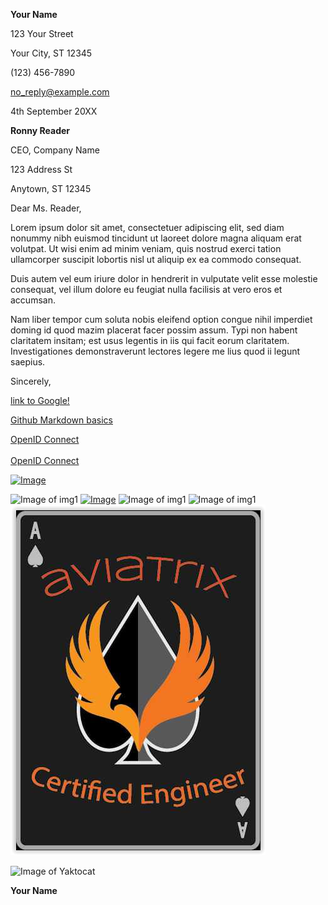 **Your Name**

123 Your Street

Your City, ST 12345

\(123\) 456-7890

no_reply@example.com

4th September 20XX

**Ronny Reader**

CEO, Company Name

123 Address St

Anytown, ST 12345

Dear Ms. Reader,

Lorem ipsum dolor sit amet, consectetuer adipiscing elit, sed diam
nonummy nibh euismod tincidunt ut laoreet dolore magna aliquam erat
volutpat. Ut wisi enim ad minim veniam, quis nostrud exerci tation
ullamcorper suscipit lobortis nisl ut aliquip ex ea commodo consequat.

Duis autem vel eum iriure dolor in hendrerit in vulputate velit esse
molestie consequat, vel illum dolore eu feugiat nulla facilisis at vero
eros et accumsan.

Nam liber tempor cum soluta nobis eleifend option congue nihil imperdiet
doming id quod mazim placerat facer possim assum. Typi non habent
claritatem insitam; est usus legentis in iis qui facit eorum claritatem.
Investigationes demonstraverunt lectores legere me lius quod ii legunt
saepius.

Sincerely,

[link to Google!](http://google.com)

[Github Markdown basics](https://guides.github.com/features/mastering-markdown/)

[OpenID Connect](https://openid.net/connect/)

<a href="https://openid.net/connect/" target="_blank">OpenID Connect <sup><i class="fas fa-external-link-alt"></i></sup></a>

[![Image](https://kenschroer.com/hu/images/img_1.jpg)](https://www.credential.net/288354bf-f7b5-4197-937f-f9afc9f70205?key=096c8feb4f3f344cfd50577b18364600fd5b8608b7aa6bf8f6fa1be1b102ad21 "Click to Verify")

![Image of img1](https://kenschroer.com/hu/images/img_1.jpg)
[![Image](https://kenschroer.com/hu/images/img_2.jpg)](https://www.credential.net/288354bf-f7b5-4197-937f-f9afc9f70205?key=096c8feb4f3f344cfd50577b18364600fd5b8608b7aa6bf8f6fa1be1b102ad21 "Click to Verify")
![Image of img1](https://kenschroer.com/hu/images/img_3.jpg)
![Image of img1](https://kenschroer.com/hu/images/img_4.jpg)
![Image of img1](https://github.com/kenschroer/kenschroer.github.io/blob/main/img/aviatrix.PNG)

![Image of Yaktocat](https://octodex.github.com/images/yaktocat.png)

**Your Name**
